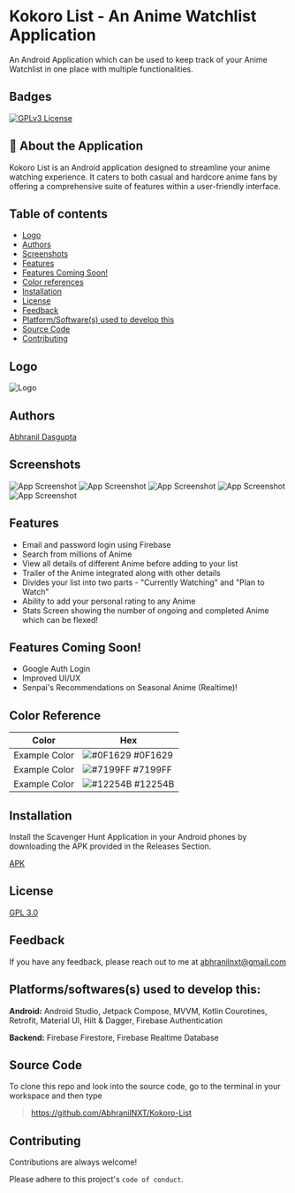# Kokoro List - An Anime Watchlist Application

An Android Application which can be used to keep track of your Anime Watchlist in one place with multiple functionalities.

## Badges

[![GPLv3 License](https://img.shields.io/badge/License-GPL%20v3-yellow.svg)](https://www.gnu.org/licenses/gpl-3.0.en.html)


## 🚀 About the Application

Kokoro List is an Android application designed to streamline your anime watching experience. It caters to both casual and hardcore anime fans by offering a comprehensive suite of features within a user-friendly interface.

## Table of contents
- [Logo](https://github.com/AbhranilNXT/Kokoro-List?tab=readme-ov-file#logo)
- [Authors](https://github.com/AbhranilNXT/Kokoro-List?tab=readme-ov-file#authors)
- [Screenshots](https://github.com/AbhranilNXT/Kokoro-List?tab=readme-ov-file#screenshots)
- [Features](https://github.com/AbhranilNXT/Kokoro-List?tab=readme-ov-file#features)
- [Features Coming Soon!](https://github.com/AbhranilNXT/Kokoro-List?tab=readme-ov-file#features-coming-soon)
- [Color references](https://github.com/AbhranilNXT/Kokoro-List?tab=readme-ov-file#color-reference)
- [Installation](https://github.com/AbhranilNXT/Kokoro-List?tab=readme-ov-file#installation)
- [License](https://github.com/AbhranilNXT/Kokoro-List?tab=readme-ov-file#license)
- [Feedback](https://github.com/AbhranilNXT/Kokoro-List?tab=readme-ov-file#feedback)
- [Platform/Software(s) used to develop this](https://github.com/AbhranilNXT/Kokoro-List?tab=readme-ov-file#platformssoftwaress-used-to-develop-this)
- [Source Code](https://github.com/AbhranilNXT/Kokoro-List?tab=readme-ov-file#source-code)
- [Contributing](https://github.com/AbhranilNXT/Kokoro-List?tab=readme-ov-file#contributing)


## Logo

![Logo](https://i.postimg.cc/KzZbY4wc/Anime-App-Logo.png)


## Authors

[Abhranil Dasgupta](https://github.com/AbhranilNXT)


## Screenshots

![App Screenshot](https://i.postimg.cc/yxWbp6pq/image1.jpg)
![App Screenshot](https://i.postimg.cc/SQ9Ktz43/image2.jpg)
![App Screenshot](https://i.postimg.cc/zXPPb3bD/image3.jpg)
![App Screenshot](https://i.postimg.cc/52YKw1LB/image4.jpg)
![App Screenshot](https://i.postimg.cc/Jnqp1hCL/image5.jpg)

## Features

- Email and password login using Firebase
- Search from millions of Anime
- View all details of different Anime before adding to your list
- Trailer of the Anime integrated along with other details
- Divides your list into two parts - "Currently Watching" and "Plan to Watch"
- Ability to add your personal rating to any Anime
- Stats Screen showing the number of ongoing and completed Anime which can be flexed!

## Features Coming Soon!

- Google Auth Login
- Improved UI/UX
- Senpai's Recommendations on Seasonal Anime (Realtime)!

## Color Reference

| Color             | Hex                                                                |
| ----------------- | ------------------------------------------------------------------ |
| Example Color | ![#0F1629](https://via.placeholder.com/10/0F1629?text=+) #0F1629 |
| Example Color | ![#7199FF](https://via.placeholder.com/10/7199FF?text=+) #7199FF|
| Example Color | ![#12254B](https://via.placeholder.com/10/12254B?text=+) #12254B |


## Installation

Install the Scavenger Hunt Application in your Android phones by downloading the APK provided in the Releases Section.

[APK](https://github.com/AbhranilNXT/Kokoro-List/releases/download/v1.0.3/Kokoro.List.v1.0.3.apk) 
    
## License

[GPL 3.0](https://github.com/AbhranilNXT/Kokoro-List?tab=GPL-3.0-1-ov-file#)


## Feedback

If you have any feedback, please reach out to me at abhranilnxt@gmail.com


## Platforms/softwares(s) used to develop this:

**Android:** Android Studio, Jetpack Compose, MVVM, Kotlin Courotines, Retrofit, Material UI, Hilt & Dagger, Firebase Authentication

**Backend:** Firebase Firestore, Firebase Realtime Database


## Source Code

To clone this repo and look into the source code, go to the terminal in your workspace and then type

> https://github.com/AbhranilNXT/Kokoro-List


## Contributing

Contributions are always welcome!

Please adhere to this project's `code of conduct`.

